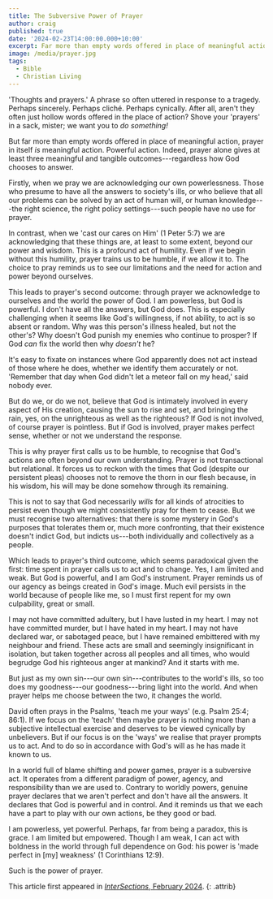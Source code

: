 ```yaml
---
title: The Subversive Power of Prayer
author: craig
published: true
date: '2024-02-23T14:00:00.000+10:00'
excerpt: Far more than empty words offered in place of meaningful action, prayer in itself _is_ meaningful action.
image: /media/prayer.jpg
tags:
  - Bible
  - Christian Living
---
```

'Thoughts and prayers.' A phrase so often uttered in response to a tragedy. Perhaps sincerely. Perhaps cliché. Perhaps cynically. After all, aren't they often just hollow words offered in the place of action? Shove your 'prayers' in a sack, mister; we want you to _do something!_

But far more than empty words offered in place of meaningful action, prayer in itself _is_ meaningful action. Powerful action. Indeed, prayer alone gives at least three meaningful and tangible outcomes---regardless how God chooses to answer.

Firstly, when we pray we are acknowledging our own powerlessness. Those who presume to have all the answers to society's ills, or who believe that all our problems can be solved by an act of human will, or human knowledge---the right science, the right policy settings---such people have no use for prayer.

In contrast, when we 'cast our cares on Him' (1 Peter 5:7) we are acknowledging that these things are, at least to some extent, beyond our power and wisdom. This is a profound act of humility. Even if we begin without this humility, prayer trains us to be humble, if we allow it to. The choice to pray reminds us to see our limitations and the need for action and power beyond ourselves.

This leads to prayer's second outcome: through prayer we acknowledge to ourselves and the world the power of God. I am powerless, but God is powerful. I don't have all the answers, but God does. This is especially challenging when it seems like God's willingness, if not ability, to act is so absent or random. Why was this person's illness healed, but not the other's? Why doesn't God punish my enemies who continue to prosper? If God _can_ fix the world then why _doesn't_ he?

It's easy to fixate on instances where God apparently does not act instead of those where he does, whether we identify them accurately or not. 'Remember that day when God didn't let a meteor fall on my head,' said nobody ever.

But do we, or do we not, believe that God is intimately involved in every aspect of His creation, causing the sun to rise and set, and bringing the rain, yes, on the unrighteous as well as the righteous? If God is not involved, of course prayer is pointless. But if God is involved, prayer makes perfect sense, whether or not we understand the response.

This is why prayer first calls us to be humble, to recognise that God's actions are often beyond our own understanding. Prayer is not transactional but relational. It forces us to reckon with the times that God (despite our persistent pleas) chooses not to remove the thorn in our flesh because, in his wisdom, his will may be done somehow through its remaining.

This is not to say that God necessarily _wills_ for all kinds of atrocities to persist even though we might consistently pray for them to cease. But we must recognise two alternatives: that there is some mystery in God's purposes that tolerates them or, much more confronting, that their existence doesn't indict God, but indicts us---both individually and collectively as a people.

Which leads to prayer's third outcome, which seems paradoxical given the first: time spent in prayer calls us to act and to change. Yes, I am limited and weak. But God is powerful, and I am God's instrument. Prayer reminds us of our agency as beings created in God's image. Much evil persists in the world because of people like me, so I must first repent for my own culpability, great or small.

I may not have committed adultery, but I have lusted in my heart. I may not have committed murder, but I have hated in my heart. I may not have declared war, or sabotaged peace, but I have remained embittered with my neighbour and friend. These acts are small and seemingly insignificant in isolation, but taken together across all peoples and all times, who would begrudge God his righteous anger at mankind? And it starts with me.

But just as my own sin---our own sin---contributes to the world's ills, so too does my goodness---our goodness---bring light into the world. And when prayer helps me choose between the two, it changes the world.

David often prays in the Psalms, 'teach me your ways' (e.g. Psalm 25:4; 86:1). If we focus on the 'teach' then maybe prayer is nothing more than a subjective intellectual exercise and deserves to be viewed cynically by unbelievers. But if our focus is on the 'ways' we realise that prayer prompts us to act. And to do so in accordance with God's will as he has made it known to us.

In a world full of blame shifting and power games, prayer is a subversive act. It operates from a different paradigm of power, agency, and responsibility than we are used to. Contrary to worldly powers, genuine prayer declares that we aren't perfect and don't have all the answers. It declares that God is powerful and in control. And it reminds us that we each have a part to play with our own actions, be they good or bad.

I am powerless, yet powerful. Perhaps, far from being a paradox, this is grace. I am limited but empowered. Though I am weak, I can act with boldness in the world through full dependence on God: his power is 'made perfect in [my] weakness' (1 Corinthians 12:9).

Such is the power of prayer.

This article first appeared in [_InterSections_, February 2024](https://www.intersections.com.au/archives).
{: .attrib}

